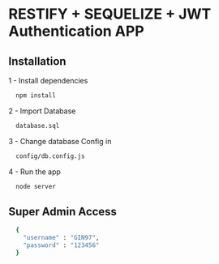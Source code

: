 
# RESTIFY + SEQUELIZE + JWT Authentication APP
## Installation

1 - Install dependencies 

```bash
  npm install
```
2 - Import Database
```bash
  database.sql
```
3 - Change database Config in 
```bash
  config/db.config.js
```
4 - Run the app
```bash
  node server
```

## Super Admin Access
```bash
  {
    "username" : "GIN97",
    "password" : "123456"
  }
```
